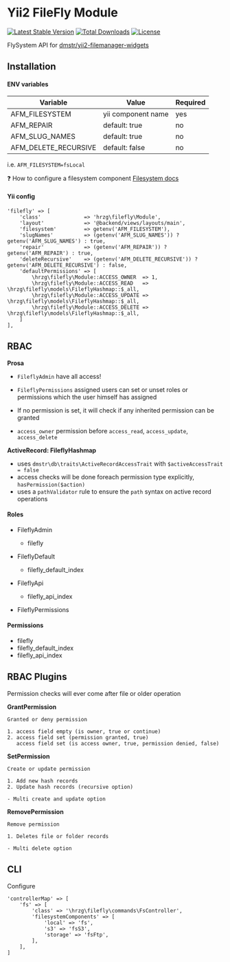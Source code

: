 Yii2 FileFly Module
=======

[![Latest Stable Version](https://poser.pugx.org/dmstr/yii2-filefly-module/v/stable.svg)](https://packagist.org/packages/dmstr/yii2-filefly-module) 
[![Total Downloads](https://poser.pugx.org/dmstr/yii2-filefly-module/downloads.svg)](https://packagist.org/packages/dmstr/yii2-filefly-module)
[![License](https://poser.pugx.org/dmstr/yii2-filefly-module/license.svg)](https://packagist.org/packages/dmstr/yii2-filefly-module)

FlySystem API for [dmstr/yii2-filemanager-widgets](https://github.com/dmstr/yii2-filemanager-widgets)

Installation
------------

#### ENV variables

Variable | Value | Required
------------- | ------------- | -------------
AFM_FILESYSTEM | yii component name | yes
AFM_REPAIR | default: true | no
AFM_SLUG_NAMES | default: true | no
AFM_DELETE_RECURSIVE | default: false | no

i.e. `AFM_FILESYSTEM=fsLocal`

:question: How to configure a filesystem component [Filesystem docs](https://github.com/creocoder/yii2-flysystem/blob/master/README.md)

#### Yii config

```
'filefly' => [
    'class'              => 'hrzg\filefly\Module',
    'layout'             => '@backend/views/layouts/main',
    'filesystem'         => getenv('AFM_FILESYSTEM'),
    'slugNames'			 => (getenv('AFM_SLUG_NAMES')) ? getenv('AFM_SLUG_NAMES') : true,
    'repair'             => (getenv('AFM_REPAIR')) ? getenv('AFM_REPAIR') : true,
    'deleteRecursive'    => (getenv('AFM_DELETE_RECURSIVE')) ? getenv('AFM_DELETE_RECURSIVE') : false,
    'defaultPermissions' => [
        \hrzg\filefly\Module::ACCESS_OWNER  => 1,
        \hrzg\filefly\Module::ACCESS_READ   => \hrzg\filefly\models\FileflyHashmap::$_all,
        \hrzg\filefly\Module::ACCESS_UPDATE => \hrzg\filefly\models\FileflyHashmap::$_all,
        \hrzg\filefly\Module::ACCESS_DELETE => \hrzg\filefly\models\FileflyHashmap::$_all,
    ]
],
```

## RBAC

**Prosa**
- `FileflyAdmin` have all access!
- `FileflyPermissions` assigned users can set or unset roles or permissions which the user himself has assigned

- If no permission is set, it will check if any inherited permission can be granted
- `access_owner` permission before `access_read`, `access_update`, `access_delete`

**ActiveRecord: FileflyHashmap**
- uses `dmstr\db\traits\ActiveRecordAccessTrait` with `$activeAccessTrait = false`
- access checks will be done foreach permission type explicitly, `hasPermission($action)`
- uses a `pathValidator` rule to ensure the `path` syntax on active record operations

#### Roles

- FileflyAdmin
	- filefly
	
- FileflyDefault
	- filefly_default_index
	
- FileflyApi
	- filefly_api_index
	
- FileflyPermissions
	
#### Permissions

- filefly
- filefly_default_index
- filefly_api_index

## RBAC Plugins

Permission checks will ever come after file or older operation

**GrantPermission**
```
Granted or deny permission 

1. access field empty (is owner, true or continue)
2. access field set (permission granted, true)
   access field set (is access owner, true, permission denied, false)
```

**SetPermission**
```
Create or update permission

1. Add new hash records
2. Update hash records (recursive option)

- Multi create and update option
```

**RemovePermission**
```
Remove permission

1. Deletes file or folder records

- Multi delete option
```

## CLI

Configure

    'controllerMap' => [
        'fs' => [
            'class' => '\hrzg\filefly\commands\FsController',
            'filesystemComponents' => [
                'local' => 'fs',
                's3' => 'fsS3',
                'storage' => 'fsFtp',
            ],
        ],
    ]